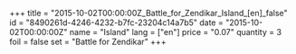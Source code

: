 +++
title = "2015-10-02T00:00:00Z_Battle_for_Zendikar_Island_[en]_false"
id = "8490261d-4246-4232-b7fc-23204c14a7b5"
date = "2015-10-02T00:00:00Z"
name = "Island"
lang = ["en"]
price = "0.07"
quantity = 3
foil = false
set = "Battle for Zendikar"
+++
